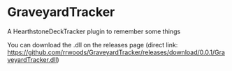 # GraveyardTracker
A HearthstoneDeckTracker plugin to remember some things

You can download the .dll on the releases page (direct link: https://github.com/rrwoods/GraveyardTracker/releases/download/0.0.1/GraveyardTracker.dll)
